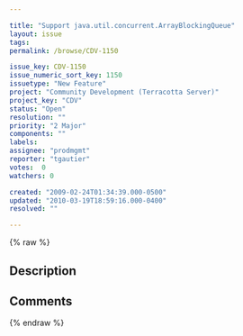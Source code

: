 ```yaml
---

title: "Support java.util.concurrent.ArrayBlockingQueue"
layout: issue
tags: 
permalink: /browse/CDV-1150

issue_key: CDV-1150
issue_numeric_sort_key: 1150
issuetype: "New Feature"
project: "Community Development (Terracotta Server)"
project_key: "CDV"
status: "Open"
resolution: ""
priority: "2 Major"
components: ""
labels: 
assignee: "prodmgmt"
reporter: "tgautier"
votes:  0
watchers: 0

created: "2009-02-24T01:34:39.000-0500"
updated: "2010-03-19T18:59:16.000-0400"
resolved: ""

---
```




{% raw %}



## Description

<div markdown="1" class="description">



</div>

## Comments



{% endraw %}
